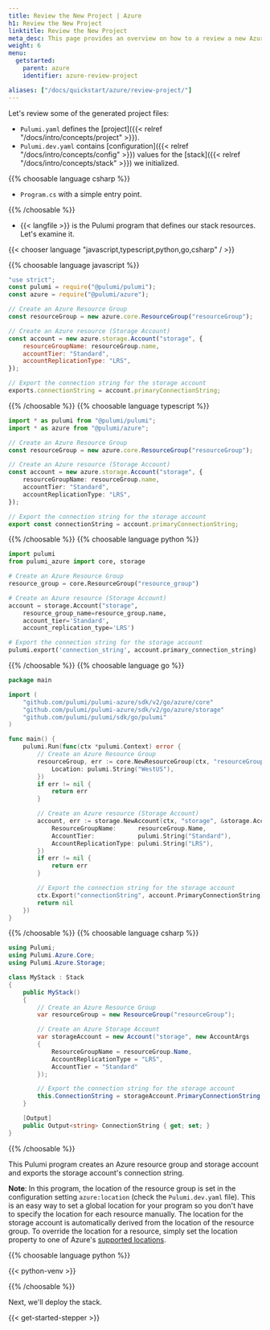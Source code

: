 ```yaml
---
title: Review the New Project | Azure
h1: Review the New Project
linktitle: Review the New Project
meta_desc: This page provides an overview on how to a review a new Azure project.
weight: 6
menu:
  getstarted:
    parent: azure
    identifier: azure-review-project

aliases: ["/docs/quickstart/azure/review-project/"]
---
```


Let's review some of the generated project files:

- `Pulumi.yaml` defines the [project]({{< relref "/docs/intro/concepts/project" >}}).
- `Pulumi.dev.yaml` contains [configuration]({{< relref "/docs/intro/concepts/config" >}}) values for the [stack]({{< relref "/docs/intro/concepts/stack" >}}) we initialized.

{{% choosable language csharp %}}

- `Program.cs` with a simple entry point.

{{% /choosable %}}

- {{< langfile >}} is the Pulumi program that defines our stack resources. Let's examine it.

{{< chooser language "javascript,typescript,python,go,csharp" / >}}

{{% choosable language javascript %}}

```javascript
"use strict";
const pulumi = require("@pulumi/pulumi");
const azure = require("@pulumi/azure");

// Create an Azure Resource Group
const resourceGroup = new azure.core.ResourceGroup("resourceGroup");

// Create an Azure resource (Storage Account)
const account = new azure.storage.Account("storage", {
    resourceGroupName: resourceGroup.name,
    accountTier: "Standard",
    accountReplicationType: "LRS",
});

// Export the connection string for the storage account
exports.connectionString = account.primaryConnectionString;
```

{{% /choosable %}}
{{% choosable language typescript %}}

```typescript
import * as pulumi from "@pulumi/pulumi";
import * as azure from "@pulumi/azure";

// Create an Azure Resource Group
const resourceGroup = new azure.core.ResourceGroup("resourceGroup");

// Create an Azure resource (Storage Account)
const account = new azure.storage.Account("storage", {
    resourceGroupName: resourceGroup.name,
    accountTier: "Standard",
    accountReplicationType: "LRS",
});

// Export the connection string for the storage account
export const connectionString = account.primaryConnectionString;
```

{{% /choosable %}}
{{% choosable language python %}}

```python
import pulumi
from pulumi_azure import core, storage

# Create an Azure Resource Group
resource_group = core.ResourceGroup("resource_group")

# Create an Azure resource (Storage Account)
account = storage.Account("storage",
    resource_group_name=resource_group.name,
    account_tier='Standard',
    account_replication_type='LRS')

# Export the connection string for the storage account
pulumi.export('connection_string', account.primary_connection_string)
```

{{% /choosable %}}
{{% choosable language go %}}

```go
package main

import (
	"github.com/pulumi/pulumi-azure/sdk/v2/go/azure/core"
	"github.com/pulumi/pulumi-azure/sdk/v2/go/azure/storage"
	"github.com/pulumi/pulumi/sdk/go/pulumi"
)

func main() {
	pulumi.Run(func(ctx *pulumi.Context) error {
		// Create an Azure Resource Group
		resourceGroup, err := core.NewResourceGroup(ctx, "resourceGroup", &core.ResourceGroupArgs{
			Location: pulumi.String("WestUS"),
		})
		if err != nil {
			return err
		}

		// Create an Azure resource (Storage Account)
		account, err := storage.NewAccount(ctx, "storage", &storage.AccountArgs{
			ResourceGroupName:      resourceGroup.Name,
			AccountTier:            pulumi.String("Standard"),
			AccountReplicationType: pulumi.String("LRS"),
		})
		if err != nil {
			return err
		}

		// Export the connection string for the storage account
		ctx.Export("connectionString", account.PrimaryConnectionString)
		return nil
	})
}
```

{{% /choosable %}}
{{% choosable language csharp %}}

```csharp
using Pulumi;
using Pulumi.Azure.Core;
using Pulumi.Azure.Storage;

class MyStack : Stack
{
    public MyStack()
    {
        // Create an Azure Resource Group
        var resourceGroup = new ResourceGroup("resourceGroup");

        // Create an Azure Storage Account
        var storageAccount = new Account("storage", new AccountArgs
        {
            ResourceGroupName = resourceGroup.Name,
            AccountReplicationType = "LRS",
            AccountTier = "Standard"
        });

        // Export the connection string for the storage account
        this.ConnectionString = storageAccount.PrimaryConnectionString;
    }

    [Output]
    public Output<string> ConnectionString { get; set; }
}
```

{{% /choosable %}}

This Pulumi program creates an Azure resource group and storage account and exports the storage account's connection string.

**Note**: In this program, the location of the resource group is set in the configuration setting `azure:location` (check the `Pulumi.dev.yaml` file). This is an easy way to set a global location for your program so you don't have to specify the location for each resource manually. The location for the storage account is automatically derived from the location of the resource group. To override the location for a resource, simply set the location property to one of Azure's [supported locations](https://azure.microsoft.com/en-us/global-infrastructure/locations/).

{{% choosable language python %}}

{{< python-venv >}}

{{% /choosable %}}

Next, we'll deploy the stack.

{{< get-started-stepper >}}
